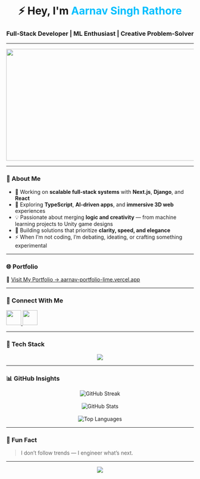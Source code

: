 <h1 align="center">⚡ Hey, I'm <span style="color:#00BFFF;">Aarnav Singh Rathore</span></h1>
<h3 align="center">Full‑Stack Developer | ML Enthusiast | Creative Problem‑Solver</h3>

---

<p align="center">
  <img src="https://media.tenor.com/2uyENRmiUt0AAAAC/coding.gif" width="600" height="300"/>
</p>

---

### 🚀 About Me  
- 🔭 Working on **scalable full‑stack systems** with **Next.js**, **Django**, and **React**  
- 🌱 Exploring **TypeScript**, **AI‑driven apps**, and **immersive 3D web** experiences  
- 💡 Passionate about merging **logic and creativity** — from machine learning projects to Unity game designs  
- 🎯 Building solutions that prioritize **clarity, speed, and elegance**  
- ⚡ When I’m not coding, I’m debating, ideating, or crafting something experimental  

---

### 🌐 Portfolio  
🎨 [Visit My Portfolio → aarnav-portfolio-lime.vercel.app](https://aarnav-portfolio-lime.vercel.app/)

---

### 🤝 Connect With Me  
<p align="left">
  <a href="https://linkedin.com/in/aarnav-singh-rathore-087b9138b/" target="_blank">
    <img src="https://skillicons.dev/icons?i=linkedin" height="40" />
  </a>
  <a href="mailto:aarnavsinghrathore72@gmail.com">
    <img src="https://skillicons.dev/icons?i=gmail" height="40" />
  </a>
</p>

---

### 🧠 Tech Stack  
<p align="center">
  <img src="https://skillicons.dev/icons?i=python,js,ts,react,nextjs,django,tailwind,html,css,git,figma,unity,arduino,tensorflow,mysql,postgresql,opencv,docker" />
</p>

---

### 📊 GitHub Insights  
<p align="center">
  <img src="https://github-readme-streak-stats.herokuapp.com/?user=aarnavsinghrathore72&theme=tokyonight&hide_border=true" alt="GitHub Streak"/><br><br>
  <img src="https://github-readme-stats.vercel.app/api?username=aarnavsinghrathore72&show_icons=true&theme=tokyonight&hide_border=true" alt="GitHub Stats"/><br><br>
  <img src="https://github-readme-stats.vercel.app/api/top-langs/?username=aarnavsinghrathore72&layout=compact&theme=tokyonight&hide_border=true" alt="Top Languages"/>
</p>

---

### 🧩 Fun Fact  
> I don’t follow trends — I engineer what’s next.  

---

<p align="center">
  <img src="https://capsule-render.vercel.app/api?type=waving&height=100&color=0:00BFFF,100:purple&section=footer"/>
</p>
